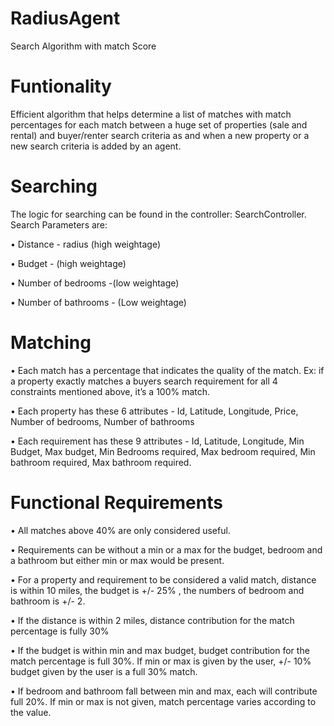 # RadiusAgent
 Search Algorithm with match Score
 
 
 # Funtionality
Efficient algorithm that helps determine a list of matches with match percentages for each match between a huge set of properties (sale and rental) and buyer/renter search criteria as and when a new property or a new search criteria is added by an agent. 

# Searching
The logic for searching can be found in the controller: SearchController.
Search Parameters are:

•	Distance - radius (high weightage)

•	Budget - (high weightage)

•	Number of bedrooms  -(low weightage)

•	Number of bathrooms - (Low weightage)

# Matching
•	Each match has a percentage that indicates the quality of the match. Ex: if a property exactly matches a buyers search requirement       for all 4 constraints mentioned above, it’s a 100% match.  

•	Each property has these 6 attributes - Id, Latitude, Longitude, Price, Number of bedrooms, Number of bathrooms

•	Each requirement has these 9 attributes - Id, Latitude, Longitude, Min Budget, Max budget, Min Bedrooms required, Max bedroom           required, Min bathroom required, Max bathroom required.

# Functional Requirements

•	All matches above 40% are only considered useful.

•	Requirements can be without a min or a max for the budget, bedroom and a bathroom but either min or max would be present.

•	For a property and requirement to be considered a valid match, distance is within 10 miles, the budget is +/- 25% , the numbers of         bedroom and bathroom is +/- 2.

•	If the distance is within 2 miles, distance contribution for the match percentage is fully 30%

•	If the budget is within min and max budget, budget contribution for the match percentage is full 30%. If min or max is given by the         user, +/- 10% budget given by the user is a full 30% match.

•	If bedroom and bathroom fall between min and max, each will contribute full 20%. If min or max is not given, match percentage varies       according to the value.


